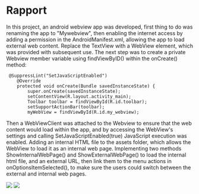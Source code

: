 
# Rapport
 In this project, an android webview app was developed, first thing to do was renaming the app to "Mywebview", then enabling the internet access by adding a 
permission in the AndroidManifest.xml, allowing the app to load external web content. Replace the TextView with a WebView element, which was provided with 
subsequent use.
 The next step was to create a private Webview member variable using findViewByID() within the onCreate() method: 

```
 @SuppressLint("SetJavaScriptEnabled")
    @Override
    protected void onCreate(Bundle savedInstanceState) {
        super.onCreate(savedInstanceState);
        setContentView(R.layout.activity_main);
        Toolbar toolbar = findViewById(R.id.toolbar);
        setSupportActionBar(toolbar);
        myWebView = findViewById(R.id.my_webview);
```
Then a WebViewClient was attached to the Webview to ensure that the web content would load within the app, and by accessing the WebView's settings and calling
SetJavaScriptEnabled(true) JavaScript execution was enabled. Adding an internal HTML file to the assets folder, which allows the WebView to load it as an internal
web page. Implementing two methods ShowInternalWebPage() and ShowExternalWebPage() to load the internal html file, and an external URL, then link
them to the menu actions in onOptionsItemSelected(), to make sure the users could switch between the external and internal web pages.

![](C:\Users\hbh18\Desktop\2.png)
![](C:\Users\hbh18\Desktop\1.png)